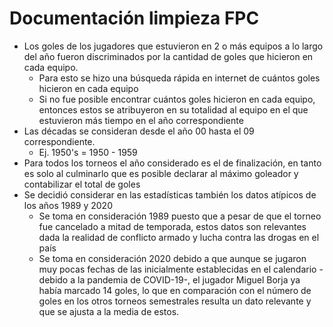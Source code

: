 # Documentación limpieza FPC
- Los goles de los jugadores que estuvieron en 2 o más equipos a lo largo del año fueron discriminados por la cantidad de goles que hicieron en cada equipo. 
    - Para esto se hizo una búsqueda rápida en internet de cuántos goles hicieron en cada equipo
    - Si no fue posible encontrar cuántos goles hicieron en cada equipo, entonces estos se atribuyeron en su totalidad al equipo en el que estuvieron más tiempo en el año correspondiente
- Las décadas se consideran desde el año 00 hasta el 09 correspondiente.
    - Ej. 1950's = 1950 - 1959
- Para todos los torneos el año considerado es el de finalización, en tanto es solo al culminarlo que es posible declarar al máximo goleador y contabilizar el total de goles
- Se decidió considerar en las estadísticas también los datos atípicos de los años 1989 y 2020
    - Se toma en consideración 1989 puesto que a pesar de que el torneo fue cancelado a mitad de temporada, estos datos son relevantes dada la realidad de conflicto armado y lucha contra las drogas en el país
    - Se toma en consideración 2020 debido a que aunque se jugaron muy pocas fechas de las inicialmente establecidas en el calendario -debido a la pandemia de COVID-19-, el jugador Miguel Borja ya había marcado 14 goles, lo que en comparación con el número de goles en los otros torneos semestrales resulta un dato relevante y que se ajusta a la media de estos.